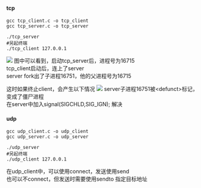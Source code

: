 #### tcp
```
gcc tcp_client.c -o tcp_client
gcc tcp_server.c -o tcp_server

./tcp_server
#另起终端
./tcp_client 127.0.0.1
```
![](https://picbed-xunxun.oss-cn-shanghai.aliyuncs.com/20220114162043.png)
图中可以看到，启动tcp_server后，进程号为16715  
tcp_client启动后，连上了server  
server fork出了子进程16751，他的父进程号为16715

这时如果终止client，会产生以下情况
![](https://picbed-xunxun.oss-cn-shanghai.aliyuncs.com/20220114162255.png)
server子进程16751被\<defunct>标记，变成了僵尸进程  
在server中加入signal(SIGCHLD,SIG_IGN); 解决


#### udp
```
gcc udp_client.c -o udp_client
gcc udp_server.c -o udp_server

./udp_server
#另起终端
./udp_client 127.0.0.1
```
在udp_client中，可以使用connect，发送使用send  
也可以不connect，但发送时需要使用sendto 指定目标地址